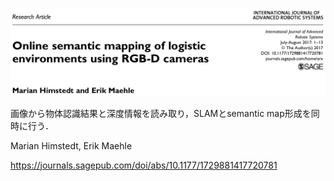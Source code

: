 ![論文](https://github.com/soraKING44/survey_paper/blob/images/semantic_mapping/indoor/2D/occupancy_grid_map/Online%20semantic%20mapping%20of%20logistic%20environments%20using%20RGB-D%20cameras.png)

画像から物体認識結果と深度情報を読み取り，SLAMとsemantic map形成を同時に行う．

Marian Himstedt, Erik Maehle

https://journals.sagepub.com/doi/abs/10.1177/1729881417720781
